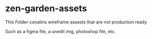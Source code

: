 # zen-garden-assets

This Folder conatins wireframe assests that are not production ready

Such as a figma file, a unedit img, photoshop file, etc.
